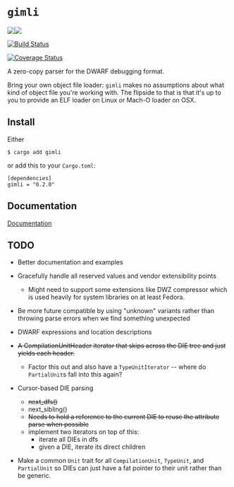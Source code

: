 # `gimli`

[![](http://meritbadge.herokuapp.com/gimli)![](https://img.shields.io/crates/d/gimli.png)](https://crates.io/crates/gimli)

[![Build Status](https://travis-ci.org/fitzgen/gimli.png?branch=master)](https://travis-ci.org/fitzgen/gimli)

[![Coverage Status](https://coveralls.io/repos/github/fitzgen/gimli/badge.svg?branch=master)](https://coveralls.io/github/fitzgen/gimli?branch=master)

A zero-copy parser for the DWARF debugging format.

Bring your own object file loader: `gimli` makes no assumptions about what kind
of object file you're working with. The flipside to that is that it's up to you
to provide an ELF loader on Linux or Mach-O loader on OSX.

## Install

Either

    $ cargo add gimli

or add this to your `Cargo.toml`:

    [dependencies]
    gimli = "0.2.0"

## Documentation

[Documentation](http://fitzgen.github.io/gimli/gimli/index.html)

## TODO

* Better documentation and examples

* Gracefully handle all reserved values and vendor extensibility points
    * Might need to support some extensions like DWZ compressor which is used
      heavily for system libraries on at least Fedora.

* Be more future compatible by using "unknown" variants rather than throwing
  parse errors when we find something unexpected

* DWARF expressions and location descriptions

* ~~A CompilationUnitHeader iterator that skips across the DIE tree and just
  yields each header.~~
    * Factor this out and also have a `TypeUnitIterator` -- where do
      `PartialUnit`s fall into this again?

* Cursor-based DIE parsing
    * ~~next_dfs()~~
    * next_sibling()
    * ~~Needs to hold a reference to the current DIE to reuse the attribute parse
      when possible~~
    * implement two iterators on top of this:
        * iterate all DIEs in dfs
        * given a DIE, iterate its direct children

* Make a common `Unit` trait for all `CompilationUnit`, `TypeUnit`, and
  `PartialUnit` so DIEs can just have a fat pointer to their unit rather than be
  generic.
